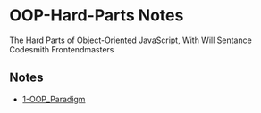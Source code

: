 # OOP-Hard-Parts Notes
The Hard Parts of Object-Oriented JavaScript, With Will Sentance
Codesmith Frontendmasters

## Notes

- [1-OOP_Paradigm](https://github.com/Xperaz/OOP-Hard-Parts/blob/main/Notes/1-OOP_Paradigm.md)
